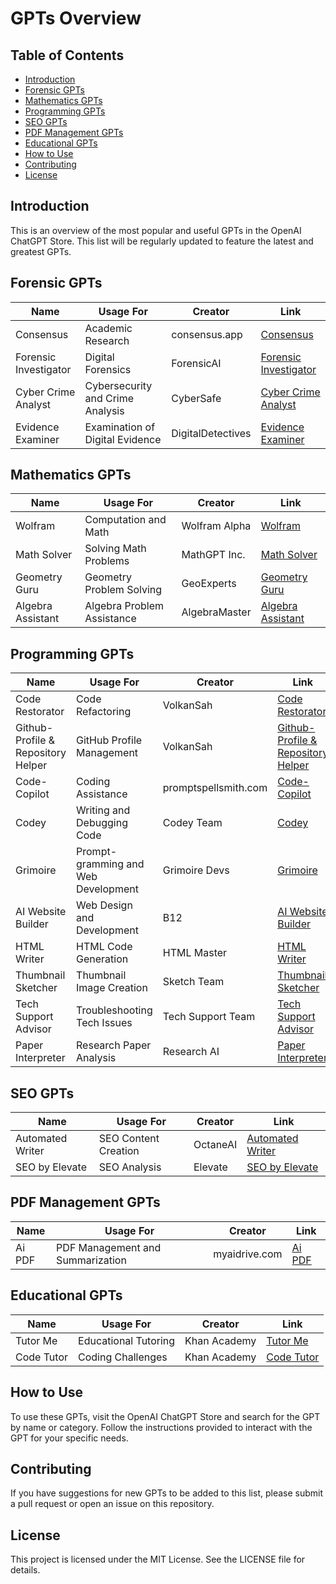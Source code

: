 # GPTs Overview

## Table of Contents
- [Introduction](#introduction)
- [Forensic GPTs](#forensic-gpts)
- [Mathematics GPTs](#mathematics-gpts)
- [Programming GPTs](#programming-gpts)
- [SEO GPTs](#seo-gpts)
- [PDF Management GPTs](#pdf-management-gpts)
- [Educational GPTs](#educational-gpts)
- [How to Use](#how-to-use)
- [Contributing](#contributing)
- [License](#license)

## Introduction
This is an overview of the most popular and useful GPTs in the OpenAI ChatGPT Store. This list will be regularly updated to feature the latest and greatest GPTs.

## Forensic GPTs
| Name                   | Usage For                        | Creator             | Link                                                                        |
|------------------------|----------------------------------|---------------------|-----------------------------------------------------------------------------|
| Consensus              | Academic Research                | consensus.app       | [Consensus](https://chatgpt.com/g/g-example-consensus)                      |
| Forensic Investigator  | Digital Forensics                | ForensicAI          | [Forensic Investigator](https://chatgpt.com/g/g-example-forensic-investigator) |
| Cyber Crime Analyst    | Cybersecurity and Crime Analysis | CyberSafe           | [Cyber Crime Analyst](https://chatgpt.com/g/g-example-cyber-crime-analyst)  |
| Evidence Examiner      | Examination of Digital Evidence  | DigitalDetectives   | [Evidence Examiner](https://chatgpt.com/g/g-example-evidence-examiner)      |

## Mathematics GPTs
| Name                 | Usage For                    | Creator        | Link                                                      |
|----------------------|------------------------------|----------------|-----------------------------------------------------------|
| Wolfram              | Computation and Math         | Wolfram Alpha  | [Wolfram](https://chatgpt.com/g/g-example-wolfram)        |
| Math Solver          | Solving Math Problems        | MathGPT Inc.   | [Math Solver](https://chatgpt.com/g/g-example-math-solver)|
| Geometry Guru        | Geometry Problem Solving     | GeoExperts     | [Geometry Guru](https://chatgpt.com/g/g-example-geometry-guru) |
| Algebra Assistant    | Algebra Problem Assistance   | AlgebraMaster  | [Algebra Assistant](https://chatgpt.com/g/g-example-algebra-assistant) |


## Programming GPTs
| Name                        | Usage For                  | Creator                  | Link                                                                     |
|-----------------------------|----------------------------|--------------------------|--------------------------------------------------------------------------|
| Code Restorator             | Code Refactoring           | VolkanSah                | [Code Restorator](https://chatgpt.com/g/g-yTY9336jX-code-restorator)     |
| Github-Profile & Repository Helper | GitHub Profile Management | VolkanSah            | [Github-Profile & Repository Helper](https://chatgpt.com/g/g-HBNMrjPNU-git-repo-manager) |
| Code-Copilot                | Coding Assistance          | promptspellsmith.com     | [Code-Copilot](https://chatgpt.com/g/g-2DQzU5UZl-code-copilot)           |
| Codey                       | Writing and Debugging Code | Codey Team               | [Codey](https://chatgpt.com/g/g-example-codey)                           |
| Grimoire                    | Prompt-gramming and Web Development | Grimoire Devs      | [Grimoire](https://chatgpt.com/g/g-example-grimoire)                     |
| AI Website Builder          | Web Design and Development | B12                      | [AI Website Builder](https://chatgpt.com/g/g-example-ai-website-builder) |
| HTML Writer                 | HTML Code Generation       | HTML Master              | [HTML Writer](https://chatgpt.com/g/g-example-html-writer)               |
| Thumbnail Sketcher          | Thumbnail Image Creation   | Sketch Team              | [Thumbnail Sketcher](https://chatgpt.com/g/g-example-thumbnail-sketcher) |
| Tech Support Advisor        | Troubleshooting Tech Issues | Tech Support Team      | [Tech Support Advisor](https://chatgpt.com/g/g-example-tech-support)     |
| Paper Interpreter           | Research Paper Analysis    | Research AI              | [Paper Interpreter](https://chatgpt.com/g/g-example-paper-interpreter)   |


## SEO GPTs
| Name            | Usage For             | Creator       | Link                                                       |
|-----------------|-----------------------|---------------|------------------------------------------------------------|
| Automated Writer| SEO Content Creation  | OctaneAI      | [Automated Writer](https://chatgpt.com/g/g-example-automated-writer)  |
| SEO by Elevate  | SEO Analysis          | Elevate       | [SEO by Elevate](https://chatgpt.com/g/g-example-seo-elevate)         |

## PDF Management GPTs
| Name    | Usage For                     | Creator        | Link                                                       |
|---------|-------------------------------|----------------|------------------------------------------------------------|
| Ai PDF  | PDF Management and Summarization | myaidrive.com | [Ai PDF](https://chatgpt.com/g/g-example-ai-pdf)            |

## Educational GPTs
| Name     | Usage For             | Creator       | Link                                                       |
|----------|-----------------------|---------------|------------------------------------------------------------|
| Tutor Me | Educational Tutoring  | Khan Academy  | [Tutor Me](https://chatgpt.com/g/g-example-tutor-me)        |
| Code Tutor | Coding Challenges   | Khan Academy  | [Code Tutor](https://chatgpt.com/g/g-example-code-tutor)    |

## How to Use
To use these GPTs, visit the OpenAI ChatGPT Store and search for the GPT by name or category. Follow the instructions provided to interact with the GPT for your specific needs.

## Contributing
If you have suggestions for new GPTs to be added to this list, please submit a pull request or open an issue on this repository.

## License
This project is licensed under the MIT License. See the LICENSE file for details.
